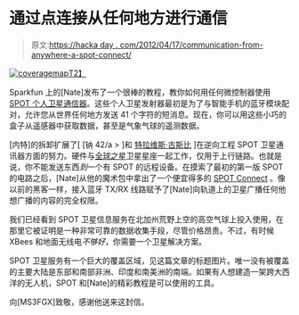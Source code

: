 # 通过点连接从任何地方进行通信

> 原文:[https://hacka day . com/2012/04/17/communication-from-anywhere-a-spot-connect/](https://hackaday.com/2012/04/17/communicating-from-anywhere-with-a-spot-connect/)

[![](../Images/4f93f5ed81c879fd320ea3a3d8b26f40.png "coveragemap")T2】](http://hackaday.com/wp-content/uploads/2012/04/coveragemap.jpg)

Sparkfun 上的[Nate]发布了一个很棒的教程，教你如何用任何微控制器使用 [SPOT 个人卫星通信器](http://www.sparkfun.com/tutorials/340)。这些个人卫星发射器最初是为了与智能手机的蓝牙模块配对，允许您从世界任何地方发送 41 个字符的短消息。现在，你可以用这些小巧的盒子从遥感器中获取数据，甚至是气象气球的遥测数据。

[内特]的拆卸扩展了[ [钠 42/a > ]和[](http://natrium42.com/projects/spot/) [特拉维斯·古斯比](http://travisgoodspeed.blogspot.com/2011/12/introduction-to-bluetooth-rfcomm.html) ]在逆向工程 SPOT 卫星通讯器方面的努力。硬件与[全球之星](http://en.wikipedia.org/wiki/Globalstar)卫星星座一起工作，仅用于上行链路。也就是说，你不能发送东西*到*一个有 SPOT 的远程设备。在摸索了最初的第一版 SPOT 的电路之后，[Nate]从他的魔术包中拿出了一个便宜得多的 [SPOT Connect](http://www.findmespot.com/en/index.php?cid=116) 。像以前的黑客一样，接入蓝牙 TX/RX 线路赋予了[Nate]向轨道上的卫星广播任何他想广播的内容的完全权限。

我们已经看到 SPOT 卫星信息服务在北加州荒野上空的高空气球上投入使用，在那里它被证明是一种非常可靠的数据收集手段，尽管价格昂贵。不过，有时候 XBees 和地面无线电*不够好*，你需要一个卫星解决方案。

SPOT 卫星服务有一个巨大的覆盖区域，见这篇文章的标题图片。唯一没有被覆盖的主要大陆是东部和南部非洲、印度和南美洲的南端。如果有人想建造一架跨大西洋的无人机，SPOT 和[Nate]的精彩教程是可以使用的工具。

向[MS3FGX]致敬，感谢他送来这封信。
